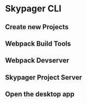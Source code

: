 # Skypager CLI

## Create new Projects

## Webpack Build Tools

## Webpack Devserver

## Skypager Project Server

## Open the desktop app
